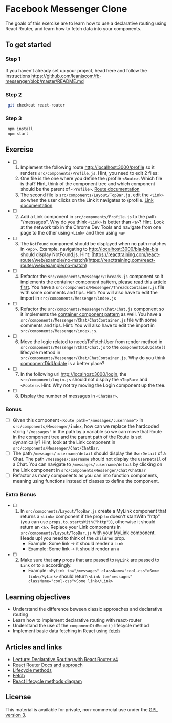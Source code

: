 # Facebook Messenger Clone

The goals of this exercise are to learn how to use a declarative routing using React Router, and learn how to fetch data into your components.

## To get started

### Step 1

If you haven't already set up your project, head here and follow the instructions https://github.com/leanjscom/fb-messenger/blob/master/README.md

### Step 2

```sh
 git checkout react-router
```

### Step 3

```sh
 npm install
 npm start
```

## Exercise

- [ ] 1. Implement the following route [http://localhost:3000/profile](http://localhost:3000/profile) so it renders `src/components/Profile.js`. Hint, you need to edit 2 files:
  1. One file is the one where you define the /profile `<Route>`. Which file is that? Hint, think of the component tree and which component should be the parent of `<Profile>`. [Route documentation](https://reacttraining.com/react-router/web/api/Route)
  1. The second file is `src/components/Layout/TopBar.js`, edit the `<Link>` so when the user clicks on the Link it navigates to /profile. [Link documentation](https://reacttraining.com/react-router/web/api/Link)

- [ ] 2. Add a Link component in `src/components/Profile.js` to the path "/messages". Why do you think `<Link>` is better than `<a>`? Hint. Look at the network tab in the Chrome Dev Tools and navigate from one page to the other using `<Link>` and then using `<a>`

- [ ] 3. The `NotFound` component should be displayed when no path matches in `<App>`. Example, navigating to [http://localhost:3000/bla-bla-bla](http://localhost:3000/bla-bla-bla) should display NotFound.js. Hint: [https://reacttraining.com/react-router/web/example/no-match](https://reacttraining.com/react-router/web/example/no-match)

- [ ] 4. Refactor the `src/components/Messenger/Threads.js` component so it implements the container component pattern, [please read this article first](https://medium.com/@learnreact/container-components-c0e67432e005). You have a `src/components/Messenger/ThreadsContainer.js` file with some comments and tips. Hint: You will also have to edit the import in `src/components/Messenger/index.js`

- [ ] 5. Refactor the `src/components/Messenger/Chat/Chat.js` component so it implements the [container component pattern](https://medium.com/@learnreact/container-components-c0e67432e005) as well. You have a `src/components/Messenger/Chat/ChatContainer.js` file with some comments and tips. Hint: You will also have to edit the import in `src/components/Messenger/index.js`.

- [ ] 6. Move the logic related to needsToFetchUser from render method in `src/components/Messenger/Chat/Chat.js` to the `componentDidUpdate()` lifecycle method in `src/components/Messenger/Chat/ChatContainer.js`. Why do you think [componentDidUpdate](https://reactjs.org/docs/react-component.html#componentdidupdate) is a better place?

- [ ] 7. In the following url [http://localhost:3000/login](http://localhost:3000/login), the `src/component/Login.js` should not display the `<TopBar>` and `<Footer>`. Hint: Why not try moving the Login component up the tree.

- [ ] 8. Display the number of messages in `<ChatBar>`.

### Bonus

- [ ] Given this component `<Route path="/messages/:username">` in `src/components/Messenger/index`, how can we replace the hardcoded string `"/messages"` in the path by a variable so we can move that Route in the component tree and the parent path of the Route is set dynamically? Hint, look at the Link component in `src/components/Messenger/Chat/ChatBar`.
- [ ] The path `/messages/:username/detail` should display the `UserDetail` of a Chat. The path `/messages/:username` should not display the `UserDetail` of a Chat. You can navigate to `/messages/:username/detail` by clicking on the Link component in `src/components/Messenger/Chat/ChatBar`
- [ ] Refactor as many components as you can into function components, meaning using functions instead of classes to define the component.

### Extra Bonus

- [ ] 1. In `src/components/Layout/TopBar.js` create a MyLink component that returns a `<Link>` component if the prop `to` doesn't startWith "http" (you can use `props.to.startsWith("http")`), otherwise it should return an `<a>`. Replace your Link components in `src/components/Layout/TopBar.js` with your MyLink component. Heads up! you need to think of the `children` prop.
     - Example: <MyLink to="/messages">Some link</MyLink> -> it should render a `Link`
     - Example: <MyLink to="https://google.com">Some link</MyLink> -> it should render an `a`
- [ ] 2. Make sure that **any** props that are passed to `MyLink` are passed to `Link` or to `a` accordingly. 
     - Example: `<MyLink to="/messages" className="cool-css">Some link</MyLink>` should return `<Link to="messages" className="cool-css">Some link</Link>`

## Learning objectives

- Understand the difference beween classic approaches and declarative routing
- Learn how to implement declarative routing with react-router
- Understand the use of the `componentDidMount()` lifecycle method
- Implement basic data fetching in React using [fetch](https://developer.mozilla.org/en-US/docs/Web/API/Fetch_API/Using_Fetch)

## Articles and links

- [Lecture: Declarative Routing with React Router v4](https://medium.com/leanjs/declarative-routing-with-react-router-v4-7419c198e93f)
- [React Router Docs and approach](https://reacttraining.com/react-router/core/guides/philosophy)
- [Lifecycle methods](https://reactjs.org/docs/react-component.html#componentdidmount)
- [Fetch](https://developer.mozilla.org/en-US/docs/Web/API/Fetch_API/Using_Fetch)
- [React lifecycle methods diagram](https://twitter.com/dan_abramov/status/981712092611989509)

## License

This material is available for private, non-commercial use under the [GPL version 3](http://www.gnu.org/licenses/gpl-3.0-standalone.html).
